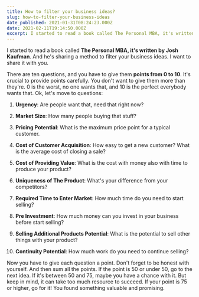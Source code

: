 ```yaml
---
title: How to filter your business ideas?
slug: how-to-filter-your-business-ideas
date_published: 2021-01-31T08:24:23.000Z
date: 2021-02-11T19:14:50.000Z
excerpt: I started to read a book called The Personal MBA, it's written by Josh Kaufman. And he's sharing a method to filter your business ideas.
---
```


I started to read a book called **The Personal MBA, **it's written by** Josh Kaufman**. And he's sharing a method to filter your business ideas. I want to share it with you.

There are ten questions, and you have to give them **points from 0 to 10**. It's crucial to provide points carefully. You don't want to give them more than they're. 0 is the worst, no one wants that, and 10 is the perfect everybody wants that. Ok, let's move to questions:

1) **Urgency**: Are people want that, need that right now?

2) **Market Size**: How many people buying that stuff?

3) **Pricing Potential**: What is the maximum price point for a typical customer.

4) **Cost of Customer Acquisition**: How easy to get a new customer? What is the average cost of closing a sale?

5) **Cost of Providing Value**: What is the cost with money also with time to produce your product?

6) **Uniqueness of The Product**: What's your difference from your competitors?

7) **Required Time to Enter Market**: How much time do you need to start selling?

8) **Pre Investment**: How much money can you invest in your business before start selling?

9) **Selling Additional Products Potential**: What is the potential to sell other things with your product?

10) **Continuity Potential**: How much work do you need to continue selling?

Now you have to give each question a point. Don't forget to be honest with yourself. And then sum all the points. If the point is 50 or under 50, go to the next idea. If it's between 50 and 75, maybe you have a chance with it. But keep in mind, it can take too much resource to succeed. If your point is 75 or higher, go for it! You found something valuable and promising.
